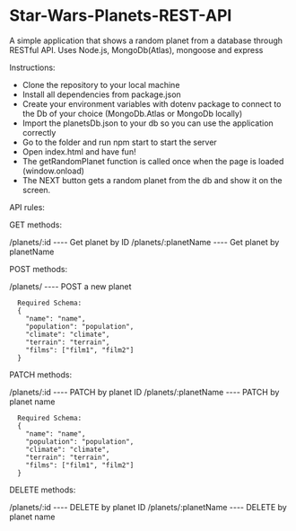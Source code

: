# Star-Wars-Planets-REST-API
A simple application that shows a random planet from a database through RESTful API. Uses Node.js, MongoDb(Atlas), mongoose and express


Instructions:
  - Clone the repository to your local machine
  - Install all dependencies from package.json
  - Create your environment variables with dotenv package to connect to the Db of your choice (MongoDb.Atlas or MongoDb locally) 
  - Import the planetsDb.json to your db so you can use the application correctly
  - Go to the folder and run npm start to start the server
  - Open index.html and have fun!
  - The getRandomPlanet function is called once when the page is loaded (window.onload)
  - The NEXT button gets a random planet from the db and show it on the screen.



API rules:

  GET methods:

  /planets/:id ---- Get planet by ID
  /planets/:planetName ---- Get planet by planetName

  POST methods:
  
  /planets/ ---- POST a new planet
  
      Required Schema:
      {
        "name": "name",
        "population": "population",
        "climate": "climate",
        "terrain": "terrain",
        "films": ["film1", "film2"]
      }
      
  PATCH methods:
   
   /planets/:id ---- PATCH by planet ID
   /planets/:planetName ---- PATCH by planet name
   
      
      Required Schema:
      {
        "name": "name",
        "population": "population",
        "climate": "climate",
        "terrain": "terrain",
        "films": ["film1", "film2"]
      }
      
  DELETE methods:
    
   /planets/:id ---- DELETE by planet ID
   /planets/:planetName ---- DELETE by planet name

